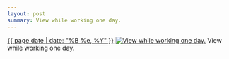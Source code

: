 ```yaml
---
layout: post
summary: View while working one day.
---
```


<p>
  <time><a href="/395">{{ page.date | date: "%B %e, %Y" }}</a></time>
  <a href="/395"><img src="{{ site.assets_url }}/395-484.jpg" srcset="{{ site.assets_url }}/395-968.jpg 968w, {{ site.assets_url }}/395-726.jpg 726w, {{ site.assets_url }}/395-484.jpg 484w, {{ site.assets_url }}/395-242.jpg 242w" sizes="(min-width: 700px) 50vw, calc(100vw - 2rem)" alt="View while working one day." /></a>
  <span>View while working one day.</span>
</p>
